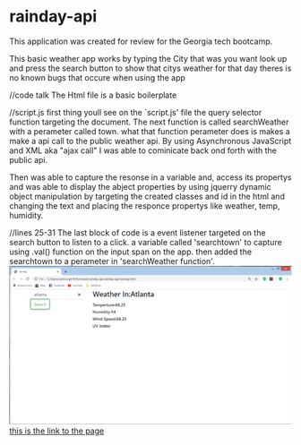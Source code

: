 # rainday-api

This application was created for review for the Georgia tech bootcamp.

This basic weather app works by typing the City that was you want look up and press the search button to show that citys weather for that day
theres is no known bugs that occure when using the app

//code talk
The Html file is a basic boilerplate


//script.js
first thing youll see on the `script.js' file the query selector function targeting the document.
The next function is called searchWeather with a perameter called town. what that function perameter does is makes a make a api call to the public weather api.
 By using  Asynchronous JavaScript and XML aka "ajax call"
 I was able to cominicate back ond forth with the public api.

 Then was able to capture the resonse in a variable and, access its propertys and was able to display the abject properties by using jquerry dynamic object manipulation 
  by targeting the created classes and id in the html and changing the text and placing the 
  responce propertys like weather, temp, humidity.

//lines 25-31
  The last block of code is a event listener  targeted on the  search button to listen to a click. a variable called 'searchtown' to capture using .val() function
  on the input span on the app. then added the searchtown to a perameter in 'searchWeather function'.
![screenshot](./assets/images/atl.png)
[this is the link to the page]()